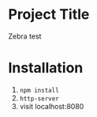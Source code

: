 # Project Title

Zebra test

# Installation

1. ``` npm install ```
2. ``` http-server ```
3. visit localhost:8080

